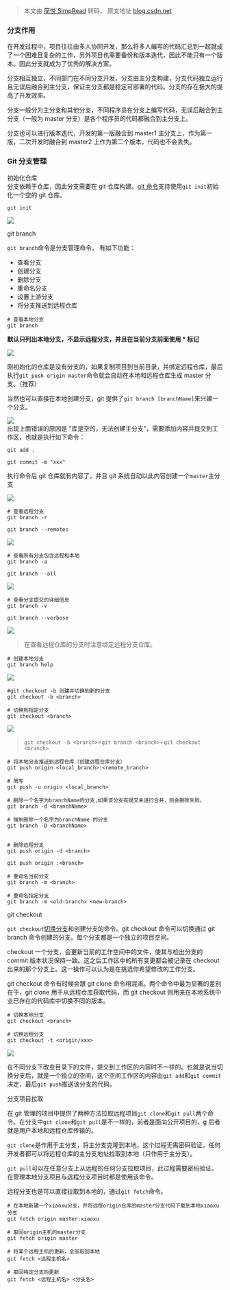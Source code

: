 > 本文由 [简悦 SimpRead](http://ksria.com/simpread/) 转码， 原文地址 [blog.csdn.net](https://blog.csdn.net/xwh3165037789/article/details/130244379)

### 分支作用

在开发过程中，项目往往由多人协同开发，那么将多人编写的代码汇总到一起就成了一个困难且复杂的工作，另外项目也需要备份和版本迭代，因此不能只有一个版本。因此分支就成为了优秀的解决方案。

分支相互独立，不同部门在不同分支开发，分支由主分支构建，分支代码独立运行且无误后融合到主分支，保证主分支都是稳定可部署的代码。分支的存在极大的提高了开发效率。

分支一般分为主分支和其他分支，不同程序员在分支上编写代码，无误后融合到主分支（一般为 master 分支）是各个程序员的代码都融合到主分支上。

分支也可以进行版本迭代，开发的第一版融合到 master1 主分支上，作为第一版，二次开发时融合到 master2 上作为第二个版本，代码也不会丢失。

### Git 分支管理

初始化仓库  
分支依赖于仓库，因此分支需要在 git 仓库构建。[git 命令](https://so.csdn.net/so/search?q=git%E5%91%BD%E4%BB%A4&spm=1001.2101.3001.7020)支持使用`git init`初始化一个空的 git 仓库。

```
git init

```

![](https://i-blog.csdnimg.cn/blog_migrate/7b13514a9839d1fd69e06703936c5f5c.png)

git branch

`git branch`命令是分支管理命令， 有如下功能：

*   查看分支
*   创建分支
*   删除分支
*   重命名分支
*   设置上游分支
*   将分支推送到远程仓库

```
# 查看本地分支
git branch

```

**默认只列出本地分支，不显示远程分支，并且在当前分支前面使用 * 标记**

![](https://i-blog.csdnimg.cn/blog_migrate/089131933f43d5b2dc308e718b60f1a6.png)

刚初始化的仓库是没有分支的，如果复制项目到当前目录，并绑定远程仓库，最后执行`git push origin master`命令就会自动在本地和远程仓库生成 master 分支。（推荐）

当然也可以直接在本地创建分支，git 提供了`git branch [branchName]`来兴建一个分支。

![](https://i-blog.csdnimg.cn/blog_migrate/47ff71df78b8682ea82b4f460828e3da.png)  
出现上面错误的原因是 "库是空的，无法创建主分支"，需要添加内容并提交到工作区，也就是执行如下命令：

```
git add .

git commit -m "xxx"

```

执行命令后 git 仓库就有内容了，并且 git 系统自动以此内容创建一个`master`主分支

![](https://i-blog.csdnimg.cn/blog_migrate/8ebf584e4230693c3d65d8ae5dcf2aab.png)

```
# 查看远程分支
git branch -r

git branch --remotes

```

![](https://i-blog.csdnimg.cn/blog_migrate/bd49c436691b5d4caf39f4c429d85aee.png)

```
# 查看所有分支包含远程和本地
git branch -a

git branch --all

```

![](https://i-blog.csdnimg.cn/blog_migrate/7b0ba9d9c83e44d4825cf4d2d8ed744e.png)

```
# 查看分支提交的详细信息
git branch -v

git branch --verbose

```

![](https://i-blog.csdnimg.cn/blog_migrate/25788cf68df0a66d57ff329840d9ad98.png)

> 在查看远程仓库的分支时注意绑定远程分支仓库。

```
# 创建本地分支
git branch help

```

![](https://i-blog.csdnimg.cn/blog_migrate/671c1794fc03c5b8845e4c0572dadc85.png)

```
#git checkout -b 创建并切换到新的分支
git checkout -b <branch>

```

```
# 切换到指定分支
git checkout <branch>

```

![](https://i-blog.csdnimg.cn/blog_migrate/9282880e7a5b99a610602462b0648c33.png)

> `git checkout -b <branch>`=`git branch <branch>`+`git checkout <branch>`

```
# 将本地分支推送到远程仓库（创建远程仓库分支）
git push origin <local_branch>:<remote_branch>

# 简写
git push -u origin <local_branch>

```

```
# 删除一个名字为branchName的分支,如果该分支有提交未进行合并，则会删除失败。
git branch -d <branchName>

# 强制删除一个名字为branchName 的分支
git branch -D <branchName>


# 删除远程分支
git push origin -d <branch>

git push origin :<branch>

```

```
# 重命名当前分支
git branch -m <branch>

# 重命名指定分支
git branch -m <old-branch> <new-branch>

```

git checkout

`git checkout`[切换分支](https://so.csdn.net/so/search?q=%E5%88%87%E6%8D%A2%E5%88%86%E6%94%AF&spm=1001.2101.3001.7020)和创建分支的命令。git checkout 命令可以切换通过 git branch 命令创建的分支。每个分支都是一个独立的项目空间。

checkout 一个分支，会更新当前的工作空间中的文件，使其与检出分支的 commit 版本状况保持一致。这之后工作区中的所有变更都会被记录在 checkout 出来的那个分支上。这一操作可以认为是在挑选你希望修改的工作分支。

git checkout 命令有时候会跟 git clone 命令相混淆。两个命令中最为显著的差别在于，git clone 用于从远程仓库获取代码，而 git checkout 则用来在本地系统中业已存在的代码库中切换不同的版本。

```
# 切换本地分支
git checkout <branch>

# 切换远程分支
git checkout -t <origin/xxx>

```

![](https://i-blog.csdnimg.cn/blog_migrate/e1020710b643ffd9903d8359ca398a96.png)

在不同分支下改变目录下的文件，提交到工作区的内容时不一样的。也就是说当切换分支后，就是一个独立的空间，这个空间工作区的内容由`git add`和`git commit`决定，最后`git push`推送该分支的代码。

分支项目拉取

在 git 管理的项目中提供了两种方法拉取远程项目`git clone`和`git pull`两个命令。在分支中`git clone`和`git pull`是不一样的，前者是面向公开项目的，g 后者就是用户本地和远程仓库传输的。

`git clone`是作用于主分支，将主分支克隆到本地，这个过程无需密码验证，任何开发者都可以将远程仓库的主分支地址拉取到本地（只作用于主分支）。

`git pull`可以在任意分支上从远程的任何分支拉取项目，此过程需要密码验证。在管理本地分支项目与远程分支项目时都是使用该命令。

远程分支也是可以直接拉取到本地的，通过`git fetch`命令。

```
# 在本地新建一个xiaoxu分支，并将远程origin仓库的master分支代码下载到本地xiaoxu分支
git fetch origin master:xiaoxu

```

```
# 取回origin主机的master分支
git fetch origin master

```

```
# 将某个远程主机的更新，全部取回本地
git fetch <远程主机名>

```

```
# 取回特定分支的更新
git fetch <远程主机名> <分支名>

```